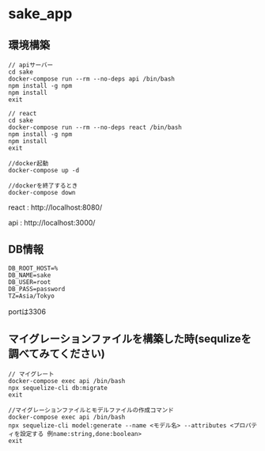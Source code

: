 # sake_app

## 環境構築
```
// apiサーバー
cd sake
docker-compose run --rm --no-deps api /bin/bash
npm install -g npm
npm install
exit

// react
cd sake
docker-compose run --rm --no-deps react /bin/bash
npm install -g npm
npm install
exit

//docker起動
docker-compose up -d

//dockerを終了するとき
docker-compose down
``` 

react : 
http://localhost:8080/
<br>

api : http://localhost:3000/
<br>

## DB情報
```
DB_ROOT_HOST=%
DB_NAME=sake
DB_USER=root
DB_PASS=password
TZ=Asia/Tokyo
```
portは3306

## マイグレーションファイルを構築した時(sequlizeを調べてみてください)
```
// マイグレート
docker-compose exec api /bin/bash
npx sequelize-cli db:migrate
exit

//マイグレーションファイルとモデルファイルの作成コマンド
docker-compose exec api /bin/bash
npx sequelize-cli model:generate --name <モデル名> --attributes <プロパティを設定する 例name:string,done:boolean>
exit
```
